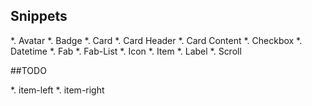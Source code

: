 

## Snippets

*. Avatar
*. Badge
*. Card
*. Card Header
*. Card Content
*. Checkbox
*. Datetime
*. Fab
*. Fab-List
*. Icon
*. Item
*. Label
*. Scroll




##TODO

*. item-left
*. item-right
